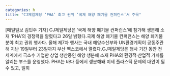 ```yaml
---
categories: h
title: "CJ제일제당 ‘PHA’ 최고 권위 ‘국제 해양 폐기물 컨퍼런스’서 주목"
---
```

[매일일보 김민주 기자] CJ제일제당은 ‘국제 해양 폐기물 컨퍼런스’에 참가해 생분해 소재 ‘PHA’의 경쟁력을 알렸다고 26일 밝혔다.국제 해양 폐기물 컨퍼런스는 해양 폐기물 분야 최고 권위 행사다. 올해 제7차 행사는 국내 해양수산부와 UN환경계획이 공동주관해 지난 19일부터 23일까지 부산 벡스코에서 열렸다.CJ제일제당은 행사 기간 동안 전 세계에서 극소수 기업만 상업 생산중인 해양 생분해 소재 PHA의 환경적‧산업적 가치를 알리는 부스를 운영했다. PHA는 바다 등에서 생분해돼 미세 플라스틱 문제의 대안이 될 수 있고, 일회